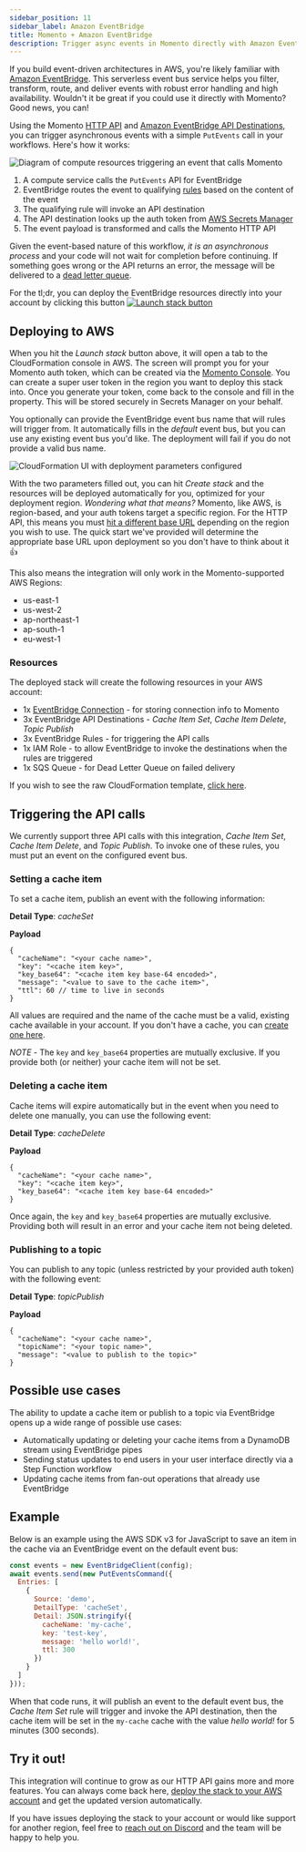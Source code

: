 ```yaml
---
sidebar_position: 11
sidebar_label: Amazon EventBridge
title: Momento + Amazon EventBridge
description: Trigger async events in Momento directly with Amazon EventBridge!
---
```


If you build event-driven architectures in AWS, you're likely familiar with [Amazon EventBridge](https://aws.amazon.com/eventbridge/). This serverless event bus service helps you filter, transform, route, and deliver events with robust error handling and high availability. Wouldn't it be great if you could use it directly with Momento? Good news, you can!

Using the Momento [HTTP API](../api-reference/http-api.md) and [Amazon EventBridge API Destinations](https://docs.aws.amazon.com/eventbridge/latest/userguide/eb-api-destinations.html), you can trigger asynchronous events with a simple `PutEvents` call in your workflows. Here's how it works:

![Diagram of compute resources triggering an event that calls Momento](/img/eventbridge_destinations.png)

1. A compute service calls the `PutEvents` API for EventBridge
2. EventBridge routes the event to qualifying [rules](https://docs.aws.amazon.com/eventbridge/latest/userguide/eb-rules.html) based on the content of the event
3. The qualifying rule will invoke an API destination
4. The API destination looks up the auth token from [AWS Secrets Manager](https://aws.amazon.com/secrets-manager/)
5. The event payload is transformed and calls the Momento HTTP API

Given the event-based nature of this workflow, *it is an asynchronous process* and your code will not wait for completion before continuing. If something goes wrong or the API returns an error, the message will be delivered to a [dead letter queue](https://aws.amazon.com/what-is/dead-letter-queue/).

For the tl;dr, you can deploy the EventBridge resources directly into your account by clicking this button [![Launch stack button](/img/cloudformation-launch-stack.png)](https://console.aws.amazon.com/cloudformation/home#/stacks/create/review?stackName=momento-api&templateURL=https://momento-developers.s3.amazonaws.com/api-destinations.yaml)

## Deploying to AWS

When you hit the *Launch stack* button above, it will open a tab to the CloudFormation console in AWS. The screen will prompt you for your Momento auth token, which can be created via the [Momento Console](https://console.gomomento.com/tokens). You can create a super user token in the region you want to deploy this stack into. Once you generate your token, come back to the console and fill in the property. This will be stored securely in Secrets Manager on your behalf.

You optionally can provide the EventBridge event bus name that will rules will trigger from. It automatically fills in the *default* event bus, but you can use any existing event bus you'd like. The deployment will fail if you do not provide a valid bus name.

![CloudFormation UI with deployment parameters configured](/img/eb-destination-ui.png)

With the two parameters filled out, you can hit *Create stack* and the resources will be deployed automatically for you, optimized for your deployment region. *Wondering what that means?* Momento, like AWS, is region-based, and your auth tokens target a specific region. For the HTTP API, this means you must [hit a different base URL](../api-reference/http-api.md#regions) depending on the region you wish to use. The quick start we've provided will determine the appropriate base URL upon deployment so you don't have to think about it 👍

This also means the integration will only work in the Momento-supported AWS Regions:

* us-east-1
* us-west-2
* ap-northeast-1
* ap-south-1
* eu-west-1

### Resources

The deployed stack will create the following resources in your AWS account:

* 1x [EventBridge Connection](https://docs.aws.amazon.com/eventbridge/latest/APIReference/API_Connection.html) - for storing connection info to Momento
* 3x EventBridge API Destinations - *Cache Item Set*, *Cache Item Delete*, *Topic Publish*
* 3x EventBridge Rules - for triggering the API calls
* 1x IAM Role - to allow EventBridge to invoke the destinations when the rules are triggered
* 1x SQS Queue - for Dead Letter Queue on failed delivery

If you wish to see the raw CloudFormation template, [click here](https://momento-developers.s3.amazonaws.com/api-destinations.yaml).

## Triggering the API calls

We currently support three API calls with this integration, *Cache Item Set*, *Cache Item Delete*, and *Topic Publish*. To invoke one of these rules, you must put an event on the configured event bus. 

### Setting a cache item

To set a cache item, publish an event with the following information:

**Detail Type**: *cacheSet*

**Payload**
```jsonc
{
  "cacheName": "<your cache name>",
  "key": "<cache item key>",
  "key_base64": "<cache item key base-64 encoded>",
  "message": "<value to save to the cache item>",
  "ttl": 60 // time to live in seconds 
}
```

All values are required and the name of the cache must be a valid, existing cache available in your account. If you don't have a cache, you can [create one here](https://console.gomomento.com).

*NOTE -* The `key` and `key_base64` properties are mutually exclusive. If you provide both (or neither) your cache item will not be set.

### Deleting a cache item

Cache items will expire automatically but in the event when you need to delete one manually, you can use the following event:

**Detail Type**: *cacheDelete*

**Payload**
```jsonc
{
  "cacheName": "<your cache name>",
  "key": "<cache item key>",
  "key_base64": "<cache item key base-64 encoded>"
}
```

Once again, the `key` and `key_base64` properties are mutually exclusive. Providing both will result in an error and your cache item not being deleted.

### Publishing to a topic

You can publish to any topic (unless restricted by your provided auth token) with the following event:

**Detail Type**: *topicPublish*

**Payload**

```jsonc
{
  "cacheName": "<your cache name>",
  "topicName": "<your topic name>",
  "message": "<value to publish to the topic>"
}
```

## Possible use cases

The ability to update a cache item or publish to a topic via EventBridge opens up a wide range of possible use cases:

* Automatically updating or deleting your cache items from a DynamoDB stream using EventBridge pipes
* Sending status updates to end users in your user interface directly via a Step Function workflow
* Updating cache items from fan-out operations that already use EventBridge

## Example

Below is an example using the AWS SDK v3 for JavaScript to save an item in the cache via an EventBridge event on the default event bus:

```javascript
const events = new EventBridgeClient(config);
await events.send(new PutEventsCommand({
  Entries: [
    {
      Source: 'demo',
      DetailType: 'cacheSet',
      Detail: JSON.stringify({
        cacheName: 'my-cache',
        key: 'test-key',
        message: 'hello world!',
        ttl: 300
      })
    }
  ]
}));
```

When that code runs, it will publish an event to the default event bus, the *Cache Item Set* rule will trigger and invoke the API destination, then the cache item will be set in the `my-cache` cache with the value *hello world!* for 5 minutes (300 seconds).

## Try it out!

This integration will continue to grow as our HTTP API gains more and more features. You can always come back here, [deploy the stack to your AWS account](https://console.aws.amazon.com/cloudformation/home#/stacks/create/review?stackName=momento-api&templateURL=https://momento-developers.s3.amazonaws.com/api-destinations.yaml) and get the updated version automatically. 

If you have issues deploying the stack to your account or would like support for another region, feel free to [reach out on Discord](https://discord.com/invite/3HkAKjUZGq) and the team will be happy to help you.